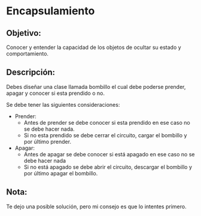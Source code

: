 # Encapsulamiento

## Objetivo: 
Conocer y entender la capacidad de los objetos de ocultar su
estado y comportamiento.

## Descripción:

Debes diseñar una clase llamada bombillo el cual debe poderse prender, apagar y conocer si esta prendido 
o no.

Se debe tener las siguientes consideraciones:
* Prender: 
    *   Antes de prender se debe conocer si esta prendido en ese caso no se debe hacer nada.
    *   Si no esta prendido se debe cerrar el circuito, cargar el bombillo y por último prender. 
* Apagar:
    *   Antes de apagar se debe conocer si está apagado en ese caso no se debe hacer nada
    *   Si no está apagado se debe abrir el circuito, descargar el bombillo y por último apagar el bombillo.
    

## Nota:
Te dejo una posible solución, pero mi consejo es que lo intentes primero.